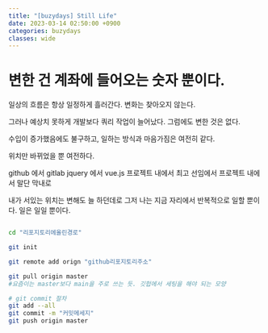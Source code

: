 ```yaml
---
title: "[buzydays] Still Life"
date: 2023-03-14 02:50:00 +0900
categories: buzydays
classes: wide
---
```

# 변한 건 계좌에 들어오는 숫자 뿐이다.

일상의 흐름은 항상 일정하게 흘러간다.
변화는 찾아오지 않는다.

그러나 예상치 못하게 개발보다 쿼리 작업이 늘어났다.
그럼에도 변한 것은 없다.

수입이 증가했음에도 불구하고,
일하는 방식과 마음가짐은 여전히 같다.

위치만 바뀌었을 뿐 여전하다.

github 에서 gitlab
jquery 에서 vue.js
프로젝트 내에서 최고 선임에서
프로젝트 내에서 말단 막내로

내가 서있는 위치는 변해도 늘 하던데로
그저 나는 지금 자리에서 반복적으로 일할 뿐이다.
일은 일일 뿐이다.

```bash

cd "리포지토리에올린경로"

git init

git remote add orign "github리포지토리주소"

git pull origin master
#요즘이는 master보다 main을 주로 쓰는 듯. 깃헙에서 세팅을 해야 되는 모양

# git commit 절차
git add --all
git commit -m "커밋메세지"
git push origin master

```